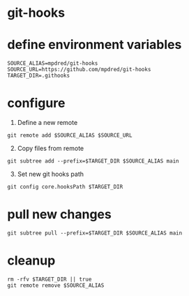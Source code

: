 # git-hooks

# define environment variables
```shell
SOURCE_ALIAS=mpdred/git-hooks
SOURCE_URL=https://github.com/mpdred/git-hooks
TARGET_DIR=.githooks
```

# configure
1. Define a new remote
```shell
git remote add $SOURCE_ALIAS $SOURCE_URL
```

2. Copy files from remote
```shell
git subtree add --prefix=$TARGET_DIR $SOURCE_ALIAS main                                                                                                             
```

3. Set new git hooks path
```shell
git config core.hooksPath $TARGET_DIR
```

# pull new changes
```shell
git subtree pull --prefix=$TARGET_DIR $SOURCE_ALIAS main
```

# cleanup
```shell
rm -rfv $TARGET_DIR || true
git remote remove $SOURCE_ALIAS
```
